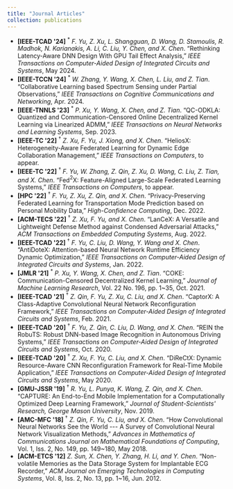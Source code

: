 ```yaml
---
title: "Journal Articles"
collection: publications
---
```

- <strong>[IEEE-TCAD '24]</strong> <sup>*</sup> <em>F. Yu, Z. Xu, L. Shangguan, D. Wang, D. Stamoulis, R. Madhok, N. Karianakis, A. Li, C. Liu, Y. Chen, and X. Chen</em>. “Rethinking Latency-Aware DNN Design With GPU Tail Effect Analysis,” <em>IEEE Transactions on Computer-Aided Design of Integrated Circuits and Systems</em>, May 2024.  
- <strong>[IEEE-TCCN '24]</strong> <sup>*</sup> <em>W. Zhang, Y. Wang, X. Chen, L. Liu, and Z. Tian</em>. “Collaborative Learning based Spectrum Sensing under Partial Observations,” <em>IEEE Transactions on Cognitive Communications and Networking</em>, Apr. 2024.  
- <strong>[IEEE-TNNLS '23]</strong> <sup>*</sup> <em>P. Xu, Y. Wang, X. Chen, and Z. Tian</em>. “QC-ODKLA: Quantized and Communication-Censored Online Decentralized Kernel Learning via Linearized ADMM,” <em>IEEE Transactions on Neural Networks and Learning Systems</em>, Sep. 2023.  
- <strong>[IEEE-TC '22]</strong> <sup>†</sup> <em>Z. Xu, F. Yu, J. Xiong, and X. Chen</em>. “HeliosX: Heterogeneity-Aware Federated Learning for Dynamic Edge Collaboration Management,” <em>IEEE Transactions on Computers</em>, to appear.  
- <strong>[IEEE-TC '22]</strong> <sup>†</sup> <em>F. Yu, W. Zhang, Z. Qin, Z. Xu, D. Wang, C. Liu, Z. Tian, and X. Chen</em>. “Fed$^2$X: Feature-Aligned Large-Scale Federated Learning Systems,” <em>IEEE Transactions on Computers</em>, to appear.  
- <strong>[HPC '22]</strong> <sup>†</sup> <em>F. Yu, Z. Xu, Z. Qin, and X. Chen</em>. “Privacy-Preserving Federated Learning for Transportation Mode Prediction based on Personal Mobility Data,” <em>High-Confidence Computing</em>, Dec. 2022.  
- <strong>[ACM-TECS '22]</strong> <sup>†</sup> <em>Z. Xu, F. Yu, and X. Chen</em>. “LanCeX: A Versatile and Lightweight Defense Method against Condensed Adversarial Attacks,” <em>ACM Transactions on Embedded Computing Systems</em>, Aug. 2022.  
- <strong>[IEEE-TCAD '22]</strong> <sup>†</sup> <em>F. Yu, C. Liu, D. Wang, Y. Wang and X. Chen</em>. “AntiDoteX: Attention-based Neural Network Runtime Efficiency Dynamic Optimization,” <em>IEEE Transactions on Computer-Aided Design of Integrated Circuits and Systems</em>, Jan. 2022.  
- <strong>[JMLR '21]</strong> <sup>*</sup> <em>P. Xu, Y. Wang, X. Chen, and Z. Tian</em>. “COKE: Communication-Censored Decentralized Kernel Learning,” <em>Journal of Machine Learning Research</em>, Vol. 22 No. 196, pp. 1~35, Oct. 2021.  
- <strong>[IEEE-TCAD '21]</strong> <sup>†</sup> <em>Z. Qin, F. Yu, Z. Xu, C. Liu, and X. Chen</em>. “CaptorX: A Class-Adaptive Convolutional Neural Network Reconfiguration Framework,” <em>IEEE Transactions on Computer-Aided Design of Integrated Circuits and Systems</em>, Feb. 2021.  
- <strong>[IEEE-TCAD '20]</strong> <sup>†</sup> <em>F. Yu, Z. Qin, C. Liu, D. Wang, and X. Chen</em>. “REIN the RobuTS: Robust DNN-based Image Recognition in Autonomous Driving Systems,” <em>IEEE Transactions on Computer-Aided Design of Integrated Circuits and Systems</em>, Oct. 2020.  
- <strong>[IEEE-TCAD '20]</strong> <sup>†</sup> <em>Z. Xu, F. Yu, C. Liu, and X. Chen</em>. “DiReCtX: Dynamic Resource-Aware CNN Reconfiguration Framework for Real-Time Mobile Application,” <em>IEEE Transactions on Computer-Aided Design of Integrated Circuits and Systems</em>, May 2020.  
- <strong>[GMU-JSSR '19]</strong> <sup>†</sup> <em>R. Yu, L. Punya, K. Wang, Z. Qin, and X. Chen</em>. “CAPTURE: An End-to-End Mobile Implementation for a Computationally Optimized Deep Learning Framework,” <em>Journal of Student-Scientists' Research, George Mason University</em>, Nov. 2019.  
- <strong>[AMC-MFC '18]</strong> <sup>†</sup> <em>Z. Qin, F. Yu, C. Liu, and X. Chen</em>. “How Convolutional Neural Networks See the World --- A Survey of Convolutional Neural Network Visualization Methods,” <em>Advances in Mathematics of Communications Journal on Mathematical Foundations of Computing</em>, Vol. 1, Iss. 2, No. 149, pp. 149~180, May 2018.  
- <strong>[ACM-ETCS '12]</strong> <em>Z. Sun, X. Chen, Y. Zhang, H. Li, and Y. Chen</em>. “Non-volatile Memories as the Data Storage System for Implantable ECG Recorder,” <em>ACM Journal on Emerging Technologies in Computing Systems</em>, Vol. 8, Iss. 2, No. 13, pp. 1~16, Jun. 2012.  